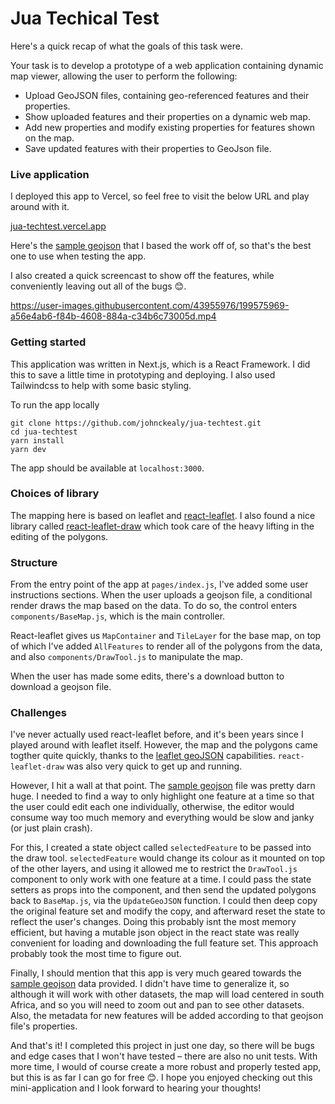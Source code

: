 # Jua Techical Test


Here's a quick recap of what the goals of this task were.

Your task is to develop a prototype of a web application containing dynamic map viewer, allowing the
user to perform the following:

- Upload GeoJSON files, containing geo-referenced features and their properties.
- Show uploaded features and their properties on a dynamic web map.
- Add new properties and modify existing properties for features shown on the map.
- Save updated features with their properties to GeoJson file.


### Live application

I deployed this app to Vercel, so feel free to visit the below URL and play around
with it.

[jua-techtest.vercel.app](https://jua-techtest.vercel.app)


Here's the [sample geojson](https://raw.githubusercontent.com/johnckealy/jua-techtest/main/components/sample.geojson) that I based the work off of, so that's the best one to use
when testing the app.

I also created a quick screencast to show off the features, while conveniently leaving out
all of the bugs 😊.

https://user-images.githubusercontent.com/43955976/199575969-a56e4ab6-f84b-4608-884a-c34b6c73005d.mp4



### Getting started

This application was written in Next.js, which is a React Framework. I did this to save a little
time in prototyping and deploying. I also used Tailwindcss to help with some basic
styling.

To run the app locally

```
git clone https://github.com/johnckealy/jua-techtest.git
cd jua-techtest
yarn install
yarn dev
```
The app should be available at `localhost:3000`.



### Choices of library

The mapping here is based on leaflet and [react-leaflet](https://react-leaflet.js.org/). I also
found a nice library called [react-leaflet-draw](https://github.com/alex3165/react-leaflet-draw) which took
care of the heavy lifting in the editing of the polygons.


### Structure

From the entry point of the app at `pages/index.js`, I've added some user instructions sections.
When the user uploads a geojson file, a conditional render draws the map based on
the data. To do so, the control enters `components/BaseMap.js`, which is the main
controller.

React-leaflet gives us `MapContainer` and `TileLayer` for the base map, on top of which I've added
`AllFeatures` to render all of the polygons from the data, and also `components/DrawTool.js`
to manipulate the map.

When the user has made some edits, there's a download button to download a geojson file.


### Challenges

I've never actually used react-leaflet before, and it's been years since I played around with
leaflet itself. However, the map and the polygons came togther quite quickly, thanks to
the [leaflet geoJSON](https://leafletjs.com/examples/geojson/) capabilities. `react-leaflet-draw`
was also very quick to get up and running.

However, I hit a wall at that point. The [sample geojson](https://raw.githubusercontent.com/johnckealy/jua-techtest/main/components/sample.geojson) file was pretty darn huge. I needed to find a way to only highlight
one feature at a time so that the user could edit each one individually, otherwise, the
editor would consume way too much memory and everything would be slow and janky (or just plain crash).

For this, I created a state object called `selectedFeature` to be passed into the draw tool. `selectedFeature`
would change its colour as it mounted on top of the other layers, and using it allowed me to restrict the
`DrawTool.js` component to only work with one feature at a time. I could pass the state setters as
props into the component, and then send the updated polygons back to `BaseMap.js`, via the `UpdateGeoJSON`
function. I could then deep copy the original feature set and modify the copy, and afterward reset the state
to reflect the user's changes. Doing this probably isnt the most memory efficient, but having a mutable
json object in the react state was really convenient for loading and downloading the full feature set.
This approach probably took the most time to figure out.

Finally, I should mention that this app is very much geared towards the [sample geojson](https://raw.githubusercontent.com/johnckealy/jua-techtest/main/components/sample.geojson)  data provided. I didn't have
time to generalize it, so although it will work with other datasets, the map will load centered in south
Africa, and so you will need to zoom out and pan to see other datasets. Also, the metadata for new
features will be added according to that geojson file's properties.


And that's it! I completed this project in just one day, so there will be bugs and edge cases that I won't have
tested – there are also no unit tests. With more time, I would of course create a more robust and properly tested app, but this is as far I can go for free 😊. I hope you enjoyed checking out this mini-application and I look forward to hearing your thoughts!
